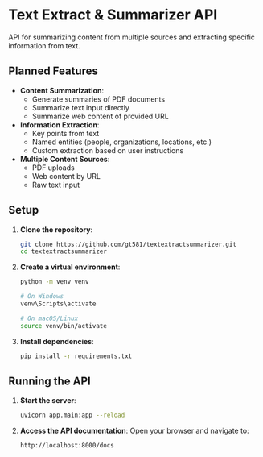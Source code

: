 # Text Extract & Summarizer API

API for summarizing content from multiple sources and extracting specific information from text.

## Planned Features

- **Content Summarization**:
  - Generate summaries of PDF documents
  - Summarize text input directly
  - Summarize web content of provided URL
- **Information Extraction**:
  - Key points from text
  - Named entities (people, organizations, locations, etc.)
  - Custom extraction based on user instructions
- **Multiple Content Sources**:
  - PDF uploads
  - Web content by URL
  - Raw text input

## Setup

1. **Clone the repository**:
   ```bash
   git clone https://github.com/gt581/textextractsummarizer.git
   cd textextractsummarizer
   ```

2. **Create a virtual environment**:
   ```bash
   python -m venv venv
   
   # On Windows
   venv\Scripts\activate
   
   # On macOS/Linux
   source venv/bin/activate
   ```

3. **Install dependencies**:
   ```bash
   pip install -r requirements.txt
   ```

## Running the API

1. **Start the server**:
   ```bash
   uvicorn app.main:app --reload
   ```

2. **Access the API documentation**:
   Open your browser and navigate to:
   ```
   http://localhost:8000/docs
   ```